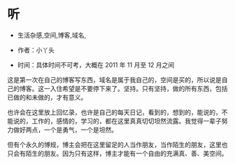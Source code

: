 # 听
- 生活杂感,空间,博客,域名,

- 作者：小丫头
- 时间：具体时间不可考，大概在 2011 年 11 月至 12 月之间

这是第一次在自己的博客写东西，域名是属于我自己的，空间是买的，所以说是自己的博客。这一入住希望是不要停下来了。坚持。只有坚持，做的所有东西，包括已做的和未做的，才有意义。

也许会在这里放上回忆录，也许是自己的每天日记，看到的，想到的，能说的，不能说的，工作的，感情的，学习的，都在这里真真切切坦然流露。我觉得一辈子努力做好两点，一个是勇气，一个是坦然。

但有个永久的博规，博主会把在这里留足的人当作朋友，当作陌生的朋友，这里也只会有陌生的朋友。因为只有这样，博主才能有一个自由的充满真、善、美空间。